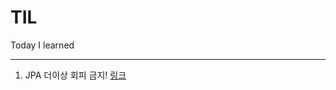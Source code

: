 # TIL

Today I learned

---

1. JPA 더이상 회피 금지! [링크](https://github.com/vljh246v/TIL/blob/main/JPA/README.md)
